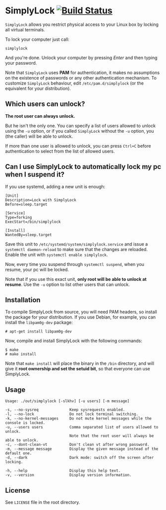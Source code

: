 # SimplyLock [![Build Status](https://travis-ci.org/MrTiz9/simplylock.svg?branch=master)](https://travis-ci.org/MrTiz9/simplylock)

`SimplyLock` allows you restrict physical access to your Linux box by locking all virtual terminals.

To lock your computer just call:

```
simplylock
```

And you're done. Unlock your computer by pressing *Enter* and then typing your password.

Note that `SimplyLock` uses **PAM** for authentication, it makes no assumptions on the existence
of passwords or any other authentication mechanism. To customize `SimplyLock` behaviour, edit
`/etc/pam.d/simplylock` (or the equivalent for your distribution).

## Which users can unlock?

**The root user can always unlock.**

But he isn't the only one. You can specify a list of users allowed to unlock using the `-u` option,
or if you called `SimplyLock` without the `-u` option, you (the caller) will be able to unlock.

If more than one user is allowed to unlock, you can press `Ctrl+C` before authentication to
select from the list of allowed users.

## Can I use SimplyLock to automatically lock my pc when I suspend it?

If you use systemd, adding a new unit is enough:

```
[Unit]
Description=Lock with SimplyLock
Before=sleep.target

[Service]
Type=forking
ExecStart=/bin/simplylock

[Install]
WantedBy=sleep.target
```

Save this unit to `/etc/systemd/system/simplylock.service` and issue a `systemctl daemon-reload`
to make sure that the changes are reloaded. Enable the unit with `systemctl enable simplylock`.

Now, every time you suspend through `systemctl suspend`, when you resume, your pc will be locked.

Note that if you use this exact unit, **only root will be able to unlock at resume**.
Use the `-u` option to list other users that can unlock.

## Installation

To compile SimplyLock from source, you will need PAM headers, so install the package for your
distribution. If you use Debian, for example, you can install the `libpam0g-dev` package:

```
# apt-get install libpam0g-dev
```

Now, compile and install SimplyLock with the following commands:

```
$ make
# make install
```

Note that `make install` will place the binary in the `/bin` directory, and will give it
**root ownership and set the setuid bit**, so that everyone can use SimplyLock.

## Usage

```
Usage: ./out/simplylock [-slkhv] [-u users] [-m message]

-s, --no-sysreq              Keep sysrequests enabled.
-l, --no-lock                Do not lock terminal switching.
-k, --no-kernel-messages     Do not mute kernel messages while the console is locked.
-u, --users users            Comma separated list of users allowed to unlock.
                             Note that the root user will always be able to unlock.
-c, --dont-clean-vt          Don't clean vt after wrong password.
-m, --message message        Display the given message instead of the default one.
-d, --dark                   Dark mode: switch off the screen after locking.

-h, --help                   Display this help text.
-v, --version                Display version information.
```

## License

See `LICENSE` file in the root directory.
